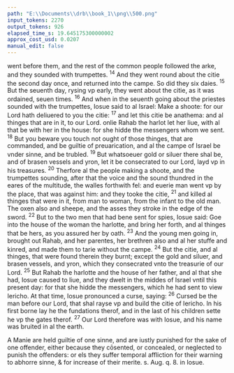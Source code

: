 ```yaml
---
path: "E:\\Documents\\drb\\book_1\\png\\500.png"
input_tokens: 2270
output_tokens: 926
elapsed_time_s: 19.645175300000002
approx_cost_usd: 0.0207
manual_edit: false
---
```

went before them, and the rest of the common people followed the arke, and they sounded with trumpettes. <sup>14</sup> And they went round about the citie the second day once, and returned into the campe. So did they six daies. <sup>15</sup> But the seuenth day, rysing vp early, they went about the citie, as it was ordained, seuen times. <sup>16</sup> And when in the seuenth going about the priestes sounded with the trumpettes, Iosue said to al Israel: Make a shoote: for our Lord hath deliuered to you the citie: <sup>17</sup> and let this citie be anathema: and al thinges that are in it, to our Lord. onlie Rahab the harlot let her liue, with al that be with her in the house: for she hidde the messengers whom we sent. <sup>18</sup> But you beware you touch not ought of those thinges, that are commanded, and be guiltie of preuarication, and al the campe of Israel be vnder sinne, and be trubled. <sup>19</sup> But whatsoeuer gold or siluer there shal be, and of brasen vessels and yron, let it be consecrated to our Lord, layd vp in his treasures. <sup>20</sup> Therfore al the people making a shoote, and the trumpettes sounding, after that the voice and the sound thundred in the eares of the multitude, the walles forthwith fel: and euerie man went vp by the place, that was against him: and they tooke the citie, <sup>21</sup> and killed al thinges that were in it, from man to woman, from the infant to the old man. The oxen also and sheepe, and the asses they stroke in the edge of the sword. <sup>22</sup> But to the two men that had bene sent for spies, Iosue said: Goe into the house of the woman the harlotte, and bring her forth, and al thinges that be hers, as you assured her by oath. <sup>23</sup> And the young men going in, brought out Rahab, and her parentes, her brethren also and al her stuffe and kinred, and made them to tarie without the campe. <sup>24</sup> But the citie, and al thinges, that were found therein they burnt; except the gold and siluer, and brasen vessels, and yron, which they consecrated vnto the treasurie of our Lord. <sup>25</sup> But Rahab the harlotte and the house of her father, and al that she had, Iosue caused to liue, and they dwelt in the middes of Israel vntil this present day: for that she hidde the messengers, which he had sent to view Iericho. At that time, Iosue pronounced a curse, saying: <sup>26</sup> Cursed be the man before our Lord, that shal rayse vp and build the citie of Iericho. In his first borne lay he the fundations therof, and in the last of his children sette he vp the gates therof. <sup>27</sup> Our Lord therefore was with Iosue, and his name was bruited in al the earth.

<aside>A Manie are held guiltie of one sinne, and are iustly punished for the sake of one offender, either because they cōsented, or concealed, or neglected to punish the offenders: or els they suffer temporal affliction for their warning to abhorre sinne, & for increase of their merite. s. Aug. q. 8. in Iosue.</aside>

[^1]: Hie sel into this curse for reparing Iericho. 3. Reg. 16. v. 34.